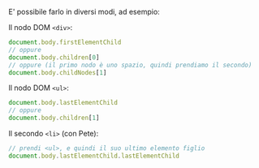 E' possibile farlo in diversi modi, ad esempio:


Il nodo DOM `<div>`:

```js
document.body.firstElementChild
// oppure
document.body.children[0]
// oppure (il primo nodo è uno spazio, quindi prendiamo il secondo)
document.body.childNodes[1]
```

Il nodo DOM `<ul>`:

```js
document.body.lastElementChild
// oppure
document.body.children[1]
```

Il secondo `<li>` (con Pete):

```js
// prendi <ul>, e quindi il suo ultimo elemento figlio
document.body.lastElementChild.lastElementChild
```
